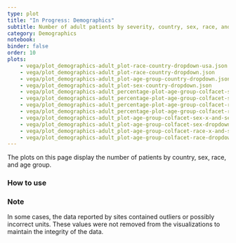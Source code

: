 ```yaml
---
type: plot
title: "In Progress: Demographics"
subtitle: Number of adult patients by severity, country, sex, race, and age group.
category: Demographics
notebook: 
binder: false
order: 10
plots:
    - vega/plot_demographics-adult_plot-race-country-dropdown-usa.json
    - vega/plot_demographics-adult_plot-race-country-dropdown.json
    - vega/plot_demographics-adult_plot-age-group-country-dropdown.json
    - vega/plot_demographics-adult_plot-sex-country-dropdown.json
    - vega/plot_demographics-adult_percentage-plot-age-group-colfacet-sex-x-and-severity-and-country.json
    - vega/plot_demographics-adult_percentage-plot-age-group-colfacet-sex-dropdown-and-severity-and-country.json
    - vega/plot_demographics-adult_percentage-plot-age-group-colfacet-race-x-and-severity-and-country.json
    - vega/plot_demographics-adult_percentage-plot-age-group-colfacet-race-dropdown-and-severity-and-country.json
    - vega/plot_demographics-adult_plot-age-group-colfacet-sex-x-and-severity-and-country.json
    - vega/plot_demographics-adult_plot-age-group-colfacet-sex-dropdown-and-severity-and-country.json
    - vega/plot_demographics-adult_plot-age-group-colfacet-race-x-and-severity-and-country.json
    - vega/plot_demographics-adult_plot-age-group-colfacet-race-dropdown-and-severity-and-country.json
---
```


The plots on this page display the number of patients by country, sex, race, and age group.

### How to use


### Note

In some cases, the data reported by sites contained outliers or possibly incorrect units. These values were not removed from the visualizations to maintain the integrity of the data.